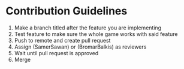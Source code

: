 # Contribution Guidelines

1. Make a branch titled after the feature you are implementing
2. Test feature to make sure the whole game works with said feature
3. Push to remote and create pull request
4. Assign (SamerSawan) or (BromarBalkis) as reviewers
5. Wait until pull request is approved
6. Merge
